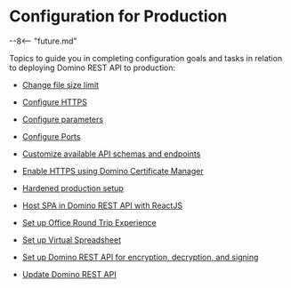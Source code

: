 # Configuration for Production

--8<-- "future.md"

Topics to guide you in completing configuration goals and tasks in relation to deploying Domino REST API to production:

- [Change file size limit](changefilesize.md)

- [Configure HTTPS](httpsprod.md)

- [Configure parameters](configparam.md)

- [Configure Ports](prodports.md)

- [Customize available API schemas and endpoints](customAPI.md)

- [Enable HTTPS using Domino Certificate Manager](dominohttps.md)

- [Hardened production setup](hardening.md)

- [Host SPA in Domino REST API with ReactJS](reactjs.md)

- [Set up Office Round Trip Experience](roundtrip.md)

- [Set up Virtual Spreadsheet](virtualsheet.md)

<!-- [Set up External IdP for Office Round Trip Experience](roundtripidp.md)-->

- [Set up Domino REST API for encryption, decryption, and signing](signencrypt.md)

- [Update Domino REST API](versionupdate.md)







